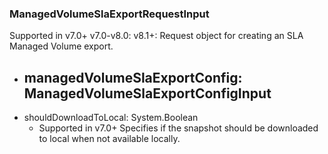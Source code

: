 ### ManagedVolumeSlaExportRequestInput
Supported in v7.0+
  v7.0-v8.0: 
  v8.1+: Request object for creating an SLA Managed Volume export.

- managedVolumeSlaExportConfig: ManagedVolumeSlaExportConfigInput
  - 
- shouldDownloadToLocal: System.Boolean
  - Supported in v7.0+
      Specifies if the snapshot should be downloaded to local when not available locally.
